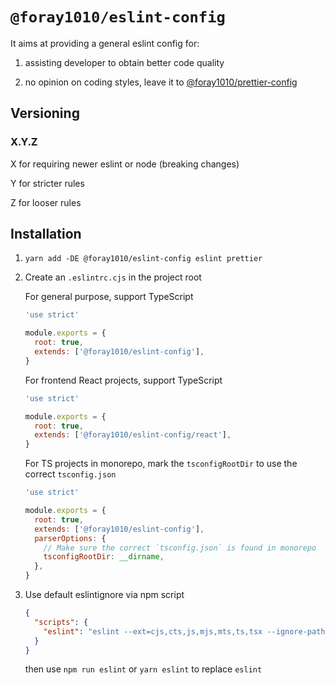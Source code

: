 # `@foray1010/eslint-config`

It aims at providing a general eslint config for:

1. assisting developer to obtain better code quality

1. no opinion on coding styles, leave it to [@foray1010/prettier-config](../prettier-config)

## Versioning

### X.Y.Z

X for requiring newer eslint or node (breaking changes)

Y for stricter rules

Z for looser rules

## Installation

1. `yarn add -DE @foray1010/eslint-config eslint prettier`

1. Create an `.eslintrc.cjs` in the project root

   For general purpose, support TypeScript

   ```js
   'use strict'

   module.exports = {
     root: true,
     extends: ['@foray1010/eslint-config'],
   }
   ```

   For frontend React projects, support TypeScript

   ```js
   'use strict'

   module.exports = {
     root: true,
     extends: ['@foray1010/eslint-config/react'],
   }
   ```

   For TS projects in monorepo, mark the `tsconfigRootDir` to use the correct `tsconfig.json`

   ```js
   'use strict'

   module.exports = {
     root: true,
     extends: ['@foray1010/eslint-config'],
     parserOptions: {
       // Make sure the correct `tsconfig.json` is found in monorepo
       tsconfigRootDir: __dirname,
     },
   }
   ```

1. Use default eslintignore via npm script

   ```json
   {
     "scripts": {
       "eslint": "eslint --ext=cjs,cts,js,mjs,mts,ts,tsx --ignore-path=node_modules/@foray1010/eslint-config/eslintignore"
     }
   }
   ```

   then use `npm run eslint` or `yarn eslint` to replace `eslint`
